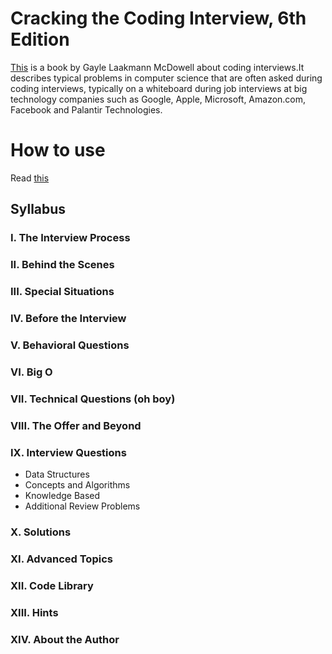 # Cracking the Coding Interview, 6th Edition
[This](https://en.wikipedia.org/wiki/Cracking_the_Coding_Interview) is a book by Gayle Laakmann McDowell about coding interviews.It describes typical problems in computer science that are often asked during coding interviews, typically on a whiteboard during job interviews at big technology companies such as Google, Apple, Microsoft, Amazon.com, Facebook and Palantir Technologies.

# How to use
Read [this](https://www.byte-by-byte.com/how-to-use-ctci/)

## Syllabus
### I. The Interview Process
### II. Behind the Scenes
### III. Special Situations
### IV. Before the Interview
### V. Behavioral Questions
### VI. Big O
### VII. Technical Questions (oh boy)
### VIII. The Offer and Beyond
### IX. Interview Questions
* Data Structures
* Concepts and Algorithms
* Knowledge Based
* Additional Review Problems
### X. Solutions
### XI. Advanced Topics
### XII. Code Library
### XIII. Hints
### XIV. About the Author
